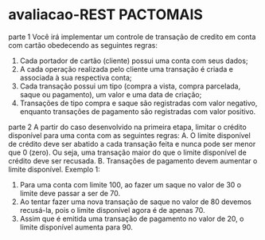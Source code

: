 # avaliacao-REST PACTOMAIS

parte 1
Você irá implementar um controle de transação de credito em conta com cartão obedecendo as
seguintes regras:
1. Cada portador de cartão (cliente) possui uma conta com seus dados;
2. A cada operação realizada pelo cliente uma transação é criada e associada à sua respectiva
conta;
3. Cada transação possui um tipo (compra a vista, compra parcelada, saque ou pagamento), um
valor e uma data de criação;
4. Transações de tipo compra e saque são registradas com valor negativo, enquanto transações
de pagamento são registradas com valor positivo.

parte 2
A partir do caso desenvolvido na primeira etapa, limitar o crédito disponível para uma conta
com as seguintes regras:
A. O limite disponível de crédito deve ser abatido a cada transação feita e nunca pode ser
menor que 0 (zero). Ou seja, uma transação maior do que o limite disponível de crédito
deve ser recusada.
B. Transações de pagamento devem aumentar o limite disponível.
Exemplo 1:
1) Para uma conta com limite 100, ao fazer um saque no valor de 30 o limite deve passar
a ser de 70.
2) Ao tentar fazer uma nova transação de saque no valor de 80 devemos recusá-la, pois o
limite disponível agora é de apenas 70.
3) Assim que é emitida uma transação de pagamento no valor de 20, o limite disponível
aumenta para 90.
